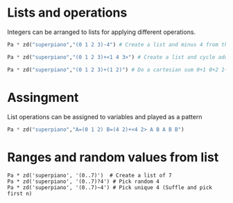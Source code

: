 # Lists and operations

Integers can be arranged to lists for applying different operations.

```python
Pa * zd("superpiano","(0 1 2 3)-4") # Create a list and minus 4 from the items

Pa * zd("superpiano","(0 1 2 3)+<1 4 3>") # Create a list and cycle add operations

Pa * zd("superpiano","(0 1 2 3)+(1 2)") # Do a cartesian sum 0+1 0+2 1+1 1+2 2+1 2+2 3+1 3+2
```

# Assingment

List operations can be assigned to variables and played as a pattern

```python
Pa * zd("superpiano","A=(0 1 2) B=(4 2)+<4 2> A B A B B")
```

# Ranges and random values from list

```
Pa * zd('superpiano', '(0..7)')  # Create a list of 7
Pa * zd('superpiano', '(0..7)?4') # Pick random 4
Pa * zd('superpiano', '(0..7)~4') # Pick unique 4 (Suffle and pick first n)
```
